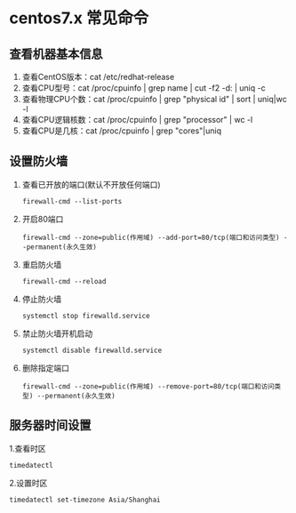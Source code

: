 # centos7.x 常见命令



## 查看机器基本信息

1. 查看CentOS版本：cat /etc/redhat-release
2. 查看CPU型号：cat /proc/cpuinfo | grep name | cut -f2 -d: | uniq -c
3. 查看物理CPU个数：cat /proc/cpuinfo | grep "physical id" | sort | uniq|wc -l
4. 查看CPU逻辑核数：cat /proc/cpuinfo | grep "processor" | wc -l
5. 查看CPU是几核：cat /proc/cpuinfo | grep "cores"|uniq




## 设置防火墙

1. 查看已开放的端口(默认不开放任何端口)

   ```
   firewall-cmd --list-ports
   ```

2. 开启80端口 

   ```
   firewall-cmd --zone=public(作用域) --add-port=80/tcp(端口和访问类型) --permanent(永久生效)
   ```

3. 重启防火墙 

   ```
   firewall-cmd --reload
   ```

4. 停止防火墙 

   ```
   systemctl stop firewalld.service
   ```

5. 禁止防火墙开机启动 

   ```
   systemctl disable firewalld.service
   ```

6. 删除指定端口

   ```
   firewall-cmd --zone=public(作用域) --remove-port=80/tcp(端口和访问类型) --permanent(永久生效)
   ```

## 服务器时间设置

1.查看时区
```
timedatectl
```

2.设置时区
```
timedatectl set-timezone Asia/Shanghai 
```
